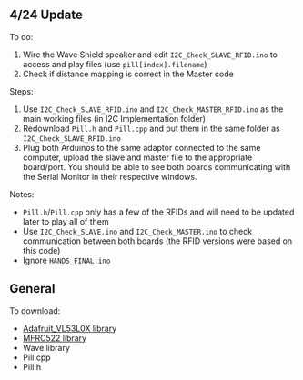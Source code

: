 ## 4/24 Update
To do:
1. Wire the Wave Shield speaker and edit ```I2C_Check_SLAVE_RFID.ino``` to access and play files (use ```pill[index].filename```)
2. Check if distance mapping is correct in the Master code

Steps:
1. Use ```I2C_Check_SLAVE_RFID.ino``` and ```I2C_Check_MASTER_RFID.ino``` as the main working files (in I2C Implementation folder)
2. Redownload ```Pill.h``` and ```Pill.cpp``` and put them in the same folder as ```I2C_Check_SLAVE_RFID.ino```
3. Plug both Arduinos to the same adaptor connected to the same computer, upload the slave and master file to the appropriate board/port. You should be able to see both boards communicating with the Serial Monitor in their respective windows.

Notes:
- ```Pill.h```/```Pill.cpp``` only has a few of the RFIDs and will need to be updated later to play all of them
- Use ```I2C_Check_SLAVE.ino``` and ```I2C_Check_MASTER.ino``` to check communication between both boards (the RFID versions were based on this code)
- Ignore ```HANDS_FINAL.ino```

## General
To download:

- [Adafruit_VL53L0X library](https://learn.adafruit.com/bluefruit-nrf52-feather-learning-guide/arduino-bsp-setup)
- [MFRC522 library](https://github.com/miguelbalboa/rfid)
- Wave library
- Pill.cpp
- Pill.h
